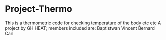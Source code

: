 # Project-Thermo
This is a thermometric code for checking temperature of the body etc etc
A project by GH HEAT; members included are:
Baptistwan
Vincent
Bernard
Carl
